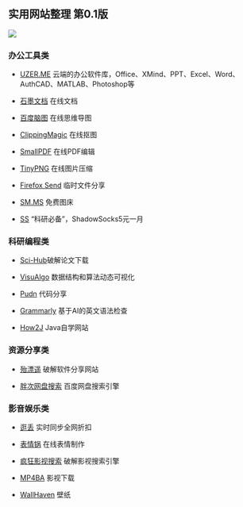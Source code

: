 ## 实用网站整理 第0.1版
![](https://i.loli.net/2019/03/30/5c9edef438aad.png)
### 办公工具类

- [UZER.ME](https://uzer.me/) 云端的办公软件库，Office、XMind、PPT、Excel、Word、AuthCAD、MATLAB、Photoshop等
		 
- [石墨文档](https://shimo.im) 在线文档
		
- [百度脑图](http://naotu.baidu.com/) 在线思维导图
		 
- [ClippingMagic](https://clippingmagic.com/) 在线抠图
 	
- [SmallPDF](https://smallpdf.com/cn) 在线PDF编辑
 		
- [TinyPNG](https://tinypng.com/) 在线图片压缩
  		
- [Firefox Send](https://send.firefox.com/) 临时文件分享

- [SM.MS](https://sm.ms/) 免费图床

- [SS](https://a.aiguobit.com/users/register/f19a5876554b99d13550d1cb9549ede6) “科研必备”，ShadowSocks5元一月

### 科研编程类

- [Sci-Hub](http://sci-hub.tw/ )破解论文下载

- [VisuAlgo](https://visualgo.net/zh) 数据结构和算法动态可视化

- [Pudn](http://www.pudn.com/) 代码分享

- [Grammarly](https://www.grammarly.com/) 基于AI的英文语法检查

- [How2J](http://how2j.cn?p=68554) Java自学网站

### 资源分享类

- [殆漂遥](https://www.laomoit.com/) 破解软件分享网站

- [胖次网盘搜索](https://www.panc.cc/) 百度网盘搜索引擎

### 影音娱乐类

- [逛丢](https://guangdiu.com/) 实时同步全网折扣

- [表情锅](https://app.xuty.tk/static/app/index.html) 在线表情制作

- [疯狂影视搜索](http://ifkdy.com/) 破解影视搜索引擎

- [MP4BA](http://www.mp4ba.com/) 影视下载

- [WallHaven](https://alpha.wallhaven.cc/) 壁纸

